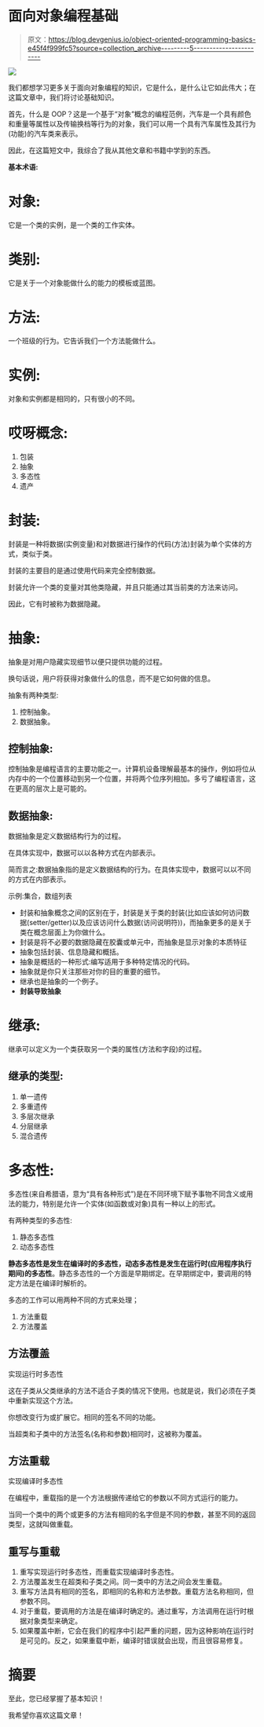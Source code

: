 # 面向对象编程基础

> 原文：<https://blog.devgenius.io/object-oriented-programming-basics-e45f4f999fc5?source=collection_archive---------5----------------------->

![](img/bc3cf43335db53ee8ec61cccf8d83fd2.png)

我们都想学习更多关于面向对象编程的知识，它是什么，是什么让它如此伟大；在这篇文章中，我们将讨论基础知识。

首先，什么是 OOP？这是一个基于“对象”概念的编程范例，汽车是一个具有颜色和重量等属性以及传输换档等行为的对象，我们可以用一个具有汽车属性及其行为(功能)的汽车类来表示。

因此，在这篇短文中，我综合了我从其他文章和书籍中学到的东西。

**基本术语:**

# 对象:

它是一个类的实例，是一个类的工作实体。

# 类别:

它是关于一个对象能做什么的能力的模板或蓝图。

# 方法:

一个班级的行为。它告诉我们一个方法能做什么。

# 实例:

对象和实例都是相同的，只有很小的不同。

# 哎呀概念:

1.  包装
2.  抽象
3.  多态性
4.  遗产

# 封装:

封装是一种将数据(实例变量)和对数据进行操作的代码(方法)封装为单个实体的方式，类似于类。

封装的主要目的是通过使用代码来完全控制数据。

封装允许一个类的变量对其他类隐藏，并且只能通过其当前类的方法来访问。

因此，它有时被称为数据隐藏。

# 抽象:

抽象是对用户隐藏实现细节以便只提供功能的过程。

换句话说，用户将获得对象做什么的信息，而不是它如何做的信息。

抽象有两种类型:

1.  控制抽象。
2.  数据抽象。

## 控制抽象:

控制抽象是编程语言的主要功能之一。计算机设备理解最基本的操作，例如将位从内存中的一个位置移动到另一个位置，并将两个位序列相加。多亏了编程语言，这在更高的层次上是可能的。

## **数据抽象:**

数据抽象是定义数据结构行为的过程。

在具体实现中，数据可以以各种方式在内部表示。

简而言之:数据抽象指的是定义数据结构的行为。在具体实现中，数据可以以不同的方式在内部表示。

示例:集合，数组列表

*   封装和抽象概念之间的区别在于，封装是关于类的封装(比如应该如何访问数据(setter/getter)以及应该访问什么数据(访问说明符))，而抽象更多的是关于类在概念层面上为你做什么。
*   封装是将不必要的数据隐藏在胶囊或单元中，而抽象是显示对象的本质特征
*   抽象包括封装、信息隐藏和概括。
*   抽象是概括的一种形式:编写适用于多种特定情况的代码。
*   抽象就是你只关注那些对你的目的重要的细节。
*   继承也是抽象的一个例子。
*   **封装导致抽象**

# 继承:

继承可以定义为一个类获取另一个类的属性(方法和字段)的过程。

## 继承的类型:

1.  单一遗传
2.  多重遗传
3.  多层次继承
4.  分层继承
5.  混合遗传

# 多态性:

多态性(来自希腊语，意为“具有各种形式”)是在不同环境下赋予事物不同含义或用法的能力，特别是允许一个实体(如函数或对象)具有一种以上的形式。

有两种类型的多态性:

1.  静态多态性
2.  动态多态性

**静态多态性是发生在编译时的多态性，动态多态性是发生在运行时(应用程序执行期间)的多态性**。静态多态性的一个方面是早期绑定。在早期绑定中，要调用的特定方法是在编译时解析的。

多态的工作可以用两种不同的方式来处理；

1.  方法重载
2.  方法覆盖

## 方法覆盖

实现运行时多态性

这在子类从父类继承的方法不适合子类的情况下使用。也就是说，我们必须在子类中重新实现这个方法。

你想改变行为或扩展它。相同的签名不同的功能。

当超类和子类中的方法签名(名称和参数)相同时，这被称为覆盖。

## 方法重载

实现编译时多态性

在编程中，重载指的是一个方法根据传递给它的参数以不同方式运行的能力。

当同一个类中的两个或更多的方法有相同的名字但是不同的参数，甚至不同的返回类型，这就叫做重载。

## 重写与重载

1.  重写实现运行时多态性，而重载实现编译时多态性。
2.  方法覆盖发生在超类和子类之间。同一类中的方法之间会发生重载。
3.  重写方法具有相同的签名，即相同的名称和方法参数。重载方法名称相同，但参数不同。
4.  对于重载，要调用的方法是在编译时确定的。通过重写，方法调用在运行时根据对象类型来确定。
5.  如果覆盖中断，它会在我们的程序中引起严重的问题，因为这种影响在运行时是可见的。反之，如果重载中断，编译时错误就会出现，而且很容易修复。

# 摘要

至此，您已经掌握了基本知识！

我希望你喜欢这篇文章！